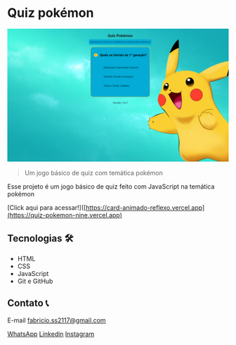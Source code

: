 # Quiz pokémon

![Previw](preveiw.png)

>Um jogo básico de quiz com temática pokémon

Esse projeto é um jogo básico de quiz feito com JavaScript na temática pokémon

[Click aqui para acessar!]([https://card-animado-reflexo.vercel.app](https://quiz-pokemon-nine.vercel.app)

## Tecnologias 🛠️
- HTML
- CSS
- JavaScript
- Git e GitHub 

## Contato 📞

E-mail fabricio.ss2117@gmail.com

[WhatsApp](https://api.whatsapp.com/send?phone=5581983587510&text=Oi%2C%20Fabr%C3%ADcio.%20Eu%20vi%20seu%20portif%C3%B3lio%20e%20gostei%20muito%20do%20seu%20trabalho%2C%20gostaria%20de%20conversar%20contigo.)
[Linkedin](https://www.linkedin.com/in/fabricio-ss/)
[Instagram](https://www.instagram.com/fabricio_ss.dev/)
